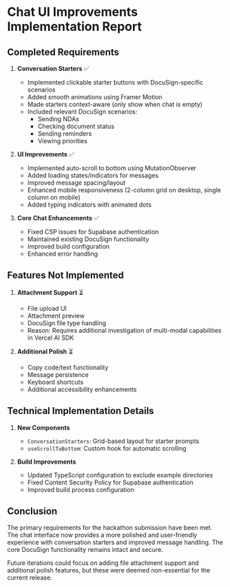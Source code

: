 # Chat UI Improvements Implementation Report

## Completed Requirements

1. **Conversation Starters** ✅
   - Implemented clickable starter buttons with DocuSign-specific scenarios
   - Added smooth animations using Framer Motion
   - Made starters context-aware (only show when chat is empty)
   - Included relevant DocuSign scenarios:
     - Sending NDAs
     - Checking document status
     - Sending reminders
     - Viewing priorities

2. **UI Improvements** ✅
   - Implemented auto-scroll to bottom using MutationObserver
   - Added loading states/indicators for messages
   - Improved message spacing/layout
   - Enhanced mobile responsiveness (2-column grid on desktop, single column on mobile)
   - Added typing indicators with animated dots

3. **Core Chat Enhancements** ✅
   - Fixed CSP issues for Supabase authentication
   - Maintained existing DocuSign functionality
   - Improved build configuration
   - Enhanced error handling

## Features Not Implemented

1. **Attachment Support** ⏳
   - File upload UI
   - Attachment preview
   - DocuSign file type handling
   - Reason: Requires additional investigation of multi-modal capabilities in Vercel AI SDK

2. **Additional Polish** ⏳
   - Copy code/text functionality
   - Message persistence
   - Keyboard shortcuts
   - Additional accessibility enhancements

## Technical Implementation Details

1. **New Components**
   - `ConversationStarters`: Grid-based layout for starter prompts
   - `useScrollToBottom`: Custom hook for automatic scrolling

2. **Build Improvements**
   - Updated TypeScript configuration to exclude example directories
   - Fixed Content Security Policy for Supabase authentication
   - Improved build process configuration

## Conclusion

The primary requirements for the hackathon submission have been met. The chat interface now provides a more polished and user-friendly experience with conversation starters and improved message handling. The core DocuSign functionality remains intact and secure.

Future iterations could focus on adding file attachment support and additional polish features, but these were deemed non-essential for the current release.